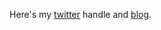 
Here's my [twitter](https://twitter.com/lpettingill) handle and [blog](http://lindasypettingill.com).
